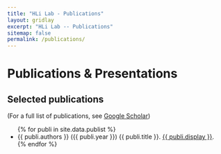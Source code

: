 ```yaml
---
title: "HLi Lab - Publications"
layout: gridlay
excerpt: "HLi Lab -- Publications"
sitemap: false
permalink: /publications/
---
```



# Publications & Presentations

## Selected publications

(For a full list of publications, see [Google Scholar](https://scholar.google.com/citations?user=HQv0p0kAAAAJ))

<ul>
{% for publi in site.data.publist %}
<li>{{ publi.authors }} ({{ publi.year }}) {{ publi.title }}. <a href="{{ publi.url }}">{{ publi.display }}</a>.</li>
{% endfor %}
</ul>
